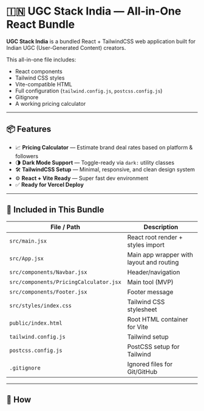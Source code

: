 # 🇮🇳 UGC Stack India — All-in-One React Bundle

**UGC Stack India** is a bundled React + TailwindCSS web application built for Indian UGC (User-Generated Content) creators.

This all-in-one file includes:
- React components
- Tailwind CSS styles
- Vite-compatible HTML
- Full configuration (`tailwind.config.js`, `postcss.config.js`)
- Gitignore
- A working pricing calculator

---

## 📦 Features

- 📈 **Pricing Calculator** — Estimate brand deal rates based on platform & followers  
- 🌗 **Dark Mode Support** — Toggle-ready via `dark:` utility classes  
- 🛠️ **TailwindCSS Setup** — Minimal, responsive, and clean design system  
- ⚙️ **React + Vite Ready** — Super fast dev environment  
- ✅ **Ready for Vercel Deploy**

---

## 📁 Included in This Bundle

| File / Path                  | Description                                |
|-----------------------------|--------------------------------------------|
| `src/main.jsx`              | React root render + styles import          |
| `src/App.jsx`               | Main app wrapper with layout and routing   |
| `src/components/Navbar.jsx` | Header/navigation                          |
| `src/components/PricingCalculator.jsx` | Main tool (MVP)                  |
| `src/components/Footer.jsx` | Footer message                             |
| `src/styles/index.css`      | Tailwind CSS stylesheet                    |
| `public/index.html`         | Root HTML container for Vite               |
| `tailwind.config.js`        | Tailwind setup                             |
| `postcss.config.js`         | PostCSS setup for Tailwind                 |
| `.gitignore`                | Ignored files for Git/GitHub               |

---

## 🚀 How
